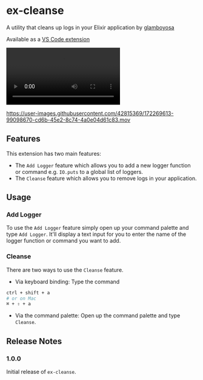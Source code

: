 # ex-cleanse

A utility that cleans up logs in your Elixir application by [glamboyosa](https://github.com/glamboyosa)

Available as a [VS Code extension](https://marketplace.visualstudio.com/items?itemName=glamboyosa.ex-cleanse)

![Demo Video](./videos/promo.mov)

https://user-images.githubusercontent.com/42815369/172269613-99098670-cd6b-45e2-8c74-4a0e04d61c83.mov

## Features

This extension has two main features:

- The `Add Logger` feature which allows you to add a new logger function or command e.g. `IO.puts` to a global list of loggers.
- The `Cleanse` feature which allows you to remove logs in your application.

## Usage

### Add Logger

To use the `Add Logger` feature simply open up your command palette and type `Add Logger`.
It'll display a text input for you to enter the name of the logger function or command you want to add.

### Cleanse

There are two ways to use the `Cleanse` feature.

- Via keyboard binding: Type the command

```bash
ctrl + shift + a
# or on Mac
⌘ + ⇧ + a

```

- Via the command palette: Open up the command palette and type `Cleanse`.

## Release Notes

### 1.0.0

Initial release of `ex-cleanse`.

```

```
